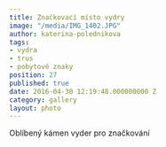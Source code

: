```yaml
---
title: Značkovací místo vydry
image: "/media/IMG_1402.JPG"
author: katerina-polednikova
tags:
- vydra
- trus
- pobytové znaky
position: 27
published: true
date: 2016-04-30 12:19:48.000000000 Z
category: gallery
layout: photo
---
```

Oblíbený kámen vyder pro značkování
